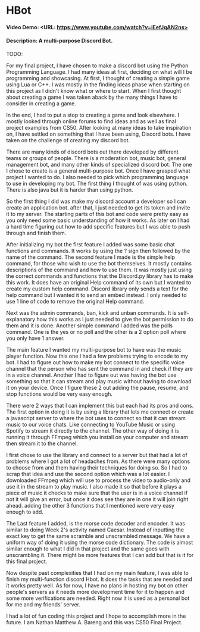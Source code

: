 # HBot
#### Video Demo:  <URL: https://www.youtube.com/watch?v=iEefJqAN2ns>
#### Description: A multi-purpose Discord Bot.
TODO:

For my final project, I have chosen to make a discord bot using the Python Programming Language. I had many ideas at first, deciding on what will I be programming and showcasing. At first, I thought of creating a simple game using Lua or C++. I was mostly in the finding ideas phase when starting on this project as I didn't know what or where to start. When I first thought about creating a game I was taken aback by the many things I have to consider in creating a game.

In the end, I had to put a stop to creating a game and look elsewhere. I mostly looked through online forums to find ideas and as well as final project examples from CS50. After looking at many ideas to take inspiration on, I have settled on something that I have been using, Discord bots. I have taken on the challenge of creating my discord bot.

There are many kinds of discord bots out there developed by different teams or groups of people. There is a moderation bot, music bot, general management bot, and many other kinds of specialized discord bot. The one I chose to create is a general multi-purpose bot. Once I have grasped what project I wanted to do. I also needed to pick which programming language to use in developing my bot. The first thing I thought of was using python. There is also java but it is harder than using python.

So the first thing I did was make my discord account a developer so I can create an application bot. after that, I just needed to get its token and invite it to my server. The starting parts of this bot and code were pretty easy as you only need some basic understanding of how it works. As later on I had a hard time figuring out how to add specific features but I was able to push through and finish them.

After initializing my bot the first feature I added was some basic chat functions and commands. It works by using the ? sign then followed by the name of the command. The second feature I made is the simple help command, for those who wish to use the bot themselves. It mostly contains descriptions of the command and how to use them. It was mostly just using the correct commands and functions that the Discord.py library has to make this work. It does have an original Help command of its own but I wanted to create my custom help command. Discord library only sends a text for the help command but I wanted it to send an embed instead. I only needed to use 1 line of code to remove the original Help command.

Next was the admin commands, ban, kick and unban commands. It is self-explanatory how this works as I just needed to give the bot permission to do them and it is done. Another simple command I added was the polls command. One is the yes or no poll and the other is a 2 option poll where you only have 1 answer.

The main feature I wanted my multi-purpose bot to have was the music player function. Now this one I had a few problems trying to encode to my bot. I had to figure out how to make my bot connect to the specific voice channel that the person who has sent the command in and check if they are in a voice channel. Another I had to figure out was having the bot use something so that it can stream and play music without having to download it on your device. Once I figure these 2 out adding the pause, resume, and stop functions would be very easy enough.

There were 2 ways that I can implement this but each had its pros and cons. The first option in doing it is by using a library that lets me connect or create a javascript server to where the bot uses to connect so that it can stream music to our voice chats. Like connecting to YouTube Music or using Spotify to stream it directly to the channel. The other way of doing it is running it through FFmpeg which you install on your computer and stream then stream it to the channel.

I first chose to use the library and connect to a server but that had a lot of problems where I got a lot of headaches from. As there were many options to choose from and them having their techniques for doing so. So I had to scrap that idea and use the second option which was a lot easier. I downloaded FFmpeg which will use to process the video to audio-only and use it in the stream to play music. I also made it so that before it plays a piece of music it checks to make sure that the user is in a voice channel if not it will give an error, but once it does see they are in one it will join right ahead. adding the other 3 functions that I mentioned were very easy enough to add.

The Last feature I added, is the morse code decoder and encoder. It was similar to doing Week 2's activity named Caesar. Instead of inputting the exact key to get the same scramble and unscrambled message. We have a uniform way of doing it using the morse code dictionary. The code is almost similar enough to what I did in that project and the same goes with unscrambling it. There might be more features that I can add but that is it for this final project.

Now despite past complexities that I had on my main feature, I was able to finish my multi-function discord Hbot. It does the tasks that are needed and it works pretty well. As for now, I have no plans in hosting my bot on other people's servers as it needs more development time for it to happen and some more verifications are needed. Right now it is used as a personal bot for me and my friends' server.

I had a lot of fun coding this project and I hope to accomplish more in the future. I am Nathan Matthew A. Bareng and this was CS50 Final Project.